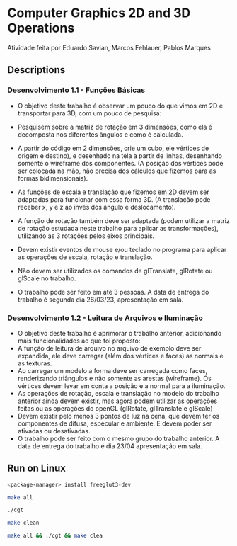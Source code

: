 # Computer Graphics 2D and 3D Operations

Atividade feita por Eduardo Savian, Marcos Fehlauer, Pablos Marques

## Descriptions

### Desenvolvimento 1.1 - Funções Básicas

- O objetivo deste trabalho é observar um pouco do que vimos em 2D e transportar para 3D, com um pouco de pesquisa:

- Pesquisem sobre a matriz de rotação em 3 dimensões, como ela é decomposta nos diferentes ângulos e como é calculada.

- A partir do código em 2 dimensões, crie um cubo, ele vértices de origem e destino), e desenhado na tela a partir de linhas, desenhando somente o wireframe dos componentes. (A posição dos vértices pode ser colocada na mão, não precisa dos cálculos que fizemos para as formas bidimensionais).

- As funções de escala e translação que fizemos em 2D devem ser adaptadas para funcionar com essa forma 3D. (A translação pode receber x, y e z ao invés dos ângulo e deslocamento).

- A função de rotação também deve ser adaptada (podem utilizar a matriz de rotação estudada neste trabalho para aplicar as transformações), utilizando as 3 rotações pelos eixos principais.

- Devem existir eventos de mouse e/ou teclado no programa para aplicar as operações de escala, rotação e translação.

- Não devem ser utilizados os comandos de glTranslate, glRotate ou glScale no trabalho.

- O trabalho pode ser feito em até 3 pessoas. A data de entrega do trabalho é segunda dia 26/03/23, apresentação em sala.

### Desenvolvimento 1.2 - Leitura de Arquivos e Iluminação

- O objetivo deste trabalho é aprimorar o trabalho anterior, adicionando mais funcionalidades ao que foi proposto:
- A função de leitura de arquivo no arquivo de exemplo deve ser expandida, ele deve carregar (além dos vértices e faces) as normais e as texturas.
- Ao carregar um modelo a forma deve ser carregada como faces, renderizando triângulos e não somente as arestas (wireframe). Os vértices devem levar em conta a posição e a normal para a iluminação.
- As operações de rotação, escala e translação no modelo do trabalho anterior ainda devem existir, mas agora podem utilizar as operações feitas ou as operações do openGL (glRotate, glTranslate e glScale)
- Devem existir pelo menos 3 pontos de luz na cena, que devem ter os componentes de difusa, especular e ambiente. E devem poder ser ativadas ou desativadas.
- O trabalho pode ser feito com o mesmo grupo do trabalho anterior. A data de entrega do trabalho é dia 23/04 apresentação em sala.

## Run on Linux

```bash
<package-manager> install freeglut3-dev
```

```bash
make all
```

```bash
./cgt
```

```bash
make clean
```

```bash
make all && ./cgt && make clea
```
